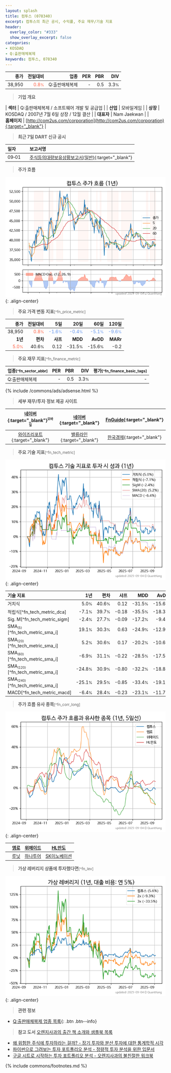 ```yaml
---
layout: splash
title: 컴투스 (078340)
excerpt: 컴투스의 최근 공시, 수익률, 주요 재무/기술 지표
header:
  overlay_color: "#333"
  show_overlay_excerpt: false
categories:
- KOSDAQ
- Q:출판매체복제
keywords: 컴투스, 078340
---
```


| **종가** | **전일대비** | **업종** | **PER** | **PBR** | **DIV** |
| -------: | -----------: | -------: | ------: | ------: | ------: |
| 38,950 | <span style="color: tomato">0.8<small>%</small></span> | Q:출판매체복제 | - | 0.5 | 3.3<small>%</small> |

<!-- more -->


> **기업 개요**<a id="company"></a>

| <span style="white-space:nowrap;">**섹터**</span> | Q:출판매체복제 / 소프트웨어 개발 및 공급업 |
| <span style="white-space:nowrap;">**산업**</span> | 모바일게임 |
| <span style="white-space:nowrap;">**상장**</span> | KOSDAQ / 2007년 7월 6일 상장 / 12월 결산 |
| <span style="white-space:nowrap;">**대표자**</span> | Nam Jaekwan |
| <span style="white-space:nowrap;">**홈페이지**</span> | [http://com2us.com/corporation](http://com2us.com/corporation){:target="_blank"} |


> **최근 7일 DART 신규 공시**<a id="dart"></a>

| **일자** |      | **보고서명** |
| :------- | :--- | :----------- |
| 09&#x2011;01 | | [주식등의대량보유상황보고서(일반)](https://dart.fss.or.kr/dsaf001/main.do?rcpNo=20250901000460){:target="_blank"} |


> **주가 흐름**<a id="price"></a>

![078340](/stock/images/078340.png){: .align-center}


> **주요 가격 변동 지표**<small>[^fn_price_metric]</small>

| **종가** | **전일대비** | **5일** | **20일** | **60일** | **120일** |
| -------: | -----------: | ------: | -------: | -------: | --------: |
| 38,950 | <span style="color: tomato">0.8<small>%</small></span> | <span style="color: cornflowerblue">-1.6<small>%</small></span> | <span style="color: cornflowerblue">-0.4<small>%</small></span> | <span style="color: cornflowerblue">-5.1<small>%</small></span> | <span style="color: cornflowerblue">-9.6<small>%</small></span> |
| **1년** | **편차** | **샤프** | **MDD** | **AvDD** | **MARr** |
| <span style="color: tomato">5.0<small>%</small></span> | 40.6<small>%</small> | 0.12 | -31.5<small>%</small> | -15.6<small>%</small> | -0.2 |


> **주요 재무 지표**<small>[^fn_finance_metric]</small>

| **업종**<small>[^fn_sector_abbr]</small> | **PER** | **PBR** | **DIV** | **평가**<small>[^fn_finance_basic_tags]</small> |
| :--------------------------------------- | ------: | ------: | ------: | ----------------------------------------------: |
| Q:출판매체복제 | - | 0.5 | 3.3<small>%</small> | - |



{% include /commons/ads/adsense.html %}

> **세부 재무/투자 정보 제공 사이트**

| [네이버](https://m.stock.naver.com/domestic/stock/078340/finance/summary){:target="_blank"}<sup><small>모바일</small></sup> | [네이버](https://finance.naver.com/item/coinfo.naver?code=078340){:target="_blank"} | [FnGuide](https://comp.fnguide.com/SVO2/ASP/SVD_Invest.asp?gicode=A078340&MenuYn=Y){:target="_blank"} |
| :---: | :---: | :---: |
| [와이즈리포트](https://comp.wisereport.co.kr/company/c1040001.aspx?cmp_cd=078340){:target="_blank"} | [밸류라인](https://www.valueline.co.kr/finance/summary/078340){:target="_blank"} | [한국경제](https://markets.hankyung.com/stock/078340/financial-summary){:target="_blank"} |


> **주요 기술 지표**<small>[^fn_tech_metric]</small>


![078340](/stock/images/078340_tech.png){: .align-center}

| **기술 지표** | **1년** | **편차** | **샤프** | **MDD** | **AvDD** |
| :------------ | ------: | -----------: | -------: | ------: | -------: |
| 거치식 | 5.0<small>%</small> | 40.6<small>%</small> | 0.12 | -31.5<small>%</small> | -15.6<small>%</small> |
| 적립식[^fn_tech_metric_dca] | -7.1<small>%</small> | 39.7<small>%</small> | -0.18 | -35.5<small>%</small> | -18.3<small>%</small> |
| Sig. M[^fn_tech_metric_sigm] | -2.4<small>%</small> | 27.7<small>%</small> | -0.09 | -17.2<small>%</small> | -9.4<small>%</small> |
| SMA<small><sub>(5)</sub></small>[^fn_tech_metric_sma_i] | 19.1<small>%</small> | 30.3<small>%</small> | 0.63 | -24.9<small>%</small> | -12.9<small>%</small> |
| SMA<small><sub>(20)</sub></small>[^fn_tech_metric_sma_i] | 5.2<small>%</small> | 30.6<small>%</small> | 0.17 | -20.2<small>%</small> | -10.6<small>%</small> |
| SMA<small><sub>(60)</sub></small>[^fn_tech_metric_sma_i] | -6.9<small>%</small> | 31.1<small>%</small> | -0.22 | -28.5<small>%</small> | -17.5<small>%</small> |
| SMA<small><sub>(120)</sub></small>[^fn_tech_metric_sma_i] | -24.8<small>%</small> | 30.9<small>%</small> | -0.80 | -32.2<small>%</small> | -18.8<small>%</small> |
| SMA<small><sub>(240)</sub></small>[^fn_tech_metric_sma_i] | -25.1<small>%</small> | 29.5<small>%</small> | -0.85 | -33.4<small>%</small> | -19.1<small>%</small> |
| MACD[^fn_tech_metric_macd] | -6.4<small>%</small> | 28.4<small>%</small> | -0.23 | -23.1<small>%</small> | -11.7<small>%</small> |


> **주가 흐름 유사 종목**<a id="corr"></a><small>[^fn_corr_long]</small>

![078340](/stock/images/078340_corr.png){: .align-center}

|       | [엠로](/058970/) | [위메이드](/112040/) | [HL만도](/204320/) |
| :---: | :------------------------------------: | :------------------------------------: | :------------------------------------: |
|       | [루닛](/328130/) | [하나투어](/039130/) | [SK이노베이션](/096770/) |


> **가상 레버리지 상품에 투자했다면**<a id="2x"></a><small>[^fn_lev]</small>

![078340](/stock/images/078340_2x.png){: .align-center}


> **관련 정보**

- [Q:출판매체복제 업종 목록](/stats/sector/kosdaq_업종_출판매체복제_종목/){: .btn .btn--info}

> **참고 도서** [오렌지사과의 출간 책 소개와 샘플북 목록](https://kongdori.tistory.com/691)

- [왜 위험한 주식에 투자하라는 걸까? - 장기 투자와 분산 투자에 대한 통계학적 시각](https://kongdori.tistory.com/421)
- [파이썬으로 그려보는 투자 포트폴리오 분석  - 정량적 투자 분석을 위한 입문서](https://kongdori.tistory.com/643)
- [구글 시트로 시작하는 투자 포트폴리오 분석 - 오렌지사과의 불친절한 워크북](https://kongdori.tistory.com/449)


{% include commons/footnotes.md %}